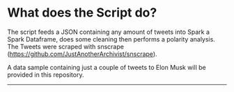 
# What does the Script do? 

The script feeds a JSON containing any amount of tweets into Spark a Spark Dataframe, does some cleaning then performs a polarity analysis. The Tweets were scraped with snscrape (https://github.com/JustAnotherArchivist/snscrape). 

A data sample containing just a couple of tweets to Elon Musk will be provided in this repository.  
___


